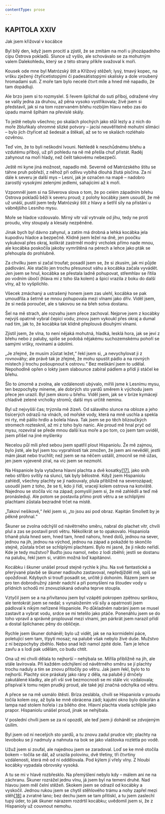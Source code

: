 ```yaml
---
contentType: prose
---
```


## KAPITOLA XXIV  
Jak jsem křižoval v kocábce

Byl bílý den, když jsem procitl a zjistil, že se zmítám na moři u jihozápadního cípu Ostrova pokladů. Slunce už vyšlo, ale schovávalo se za mohutným valem Dalekohledu, který se z této strany příkře svažoval k moři.

Kousek ode mne byl Matrózský štít a Křížový stěžeň; lysý, tmavý kopec, na vršku zježený čtyřicetistopými či padesátistopými skalisky a dole vroubený hromadami suti. Z moře tam bylo necelé čtvrt míle a hned mě napadlo, že tam dopádluji.

Ale brzo jsem si to rozmyslel. S řevem šplíchal do suti příboj, odražené vlny se valily jedna za druhou, až pěna vysoko vystřikovala; živě jsem si představil, jak si na tom rozervaném břehu rozbíjím hlavu nebo zas do úpadu marně šplhám na převislé skály.

To ještě nebylo všechno; po skalách plochých jako stůl lezly a z nich do moře žbluňkaly ohromné slizké potvory – jacísi neuvěřitelně mohutní slimáci – bylo jich čtyřicet až šedesát a štěkali, až se to ve skalách rozléhalo ozvěnou.

Teď vím, že to byli neškodní lvouni. Nehledě k neschůdnému břehu a vzdutému příboji, už při pohledu na ně mě přešla chuť přistát. Raděj zahynout na moři hlady, než čelit takovému nebezpečí.

Ještě mi kyne jiná možnost, napadlo mě. Severně od Matrózského štítu se táhne pruh pobřeží, z něhož při odlivu vybíhá dlouhá žlutá písčina. Za ní dále k severu je další mys – Lesní, jak je označen na mapě – nadobro zarostlý vysokými zelenými jedlemi, sahajícími až k moři.

Vzpomněl jsem si na Silverova slova o tom, že po celém západním břehu Ostrova pokladů běží k severu proud; z polohy kocábky jsem usoudil, že mě už unáší, pustil jsem tedy Matrózský štít z hlavy a šetřil síly na přistání u vábnějšího Lesního mysu.

Moře se hladce vzdouvalo. Mírný vítr vál vytrvale od jihu, tedy ne proti proudu, vlny stoupaly a klesaly nezpěněné.

Jinak bych byl dávno zahynul, a zatím má drobná a lehká kocábka jela kupodivu hladce a bezpečně. Klidně jsem ležel na dně, jen poočku vykukoval přes okraj, kolikrát zastrměl modrý vrcholek přímo nade mnou, ale kocábka poskočila jakoby vymrštěná na pérech a lehce jako pták se přehoupla do prohlubně.

Za chvilku jsem si začal troufat; posadil jsem se, že si zkusím, jak mi půjde pádlování. Ale stačilo jen trochu přesunout váhu a kocábka začala vyvádět. Jen jsem se hnul, kocábka se přestala ladně pohupovat, střemhlav se řítila po vodním úbočí (hlava mi z toho šla kolem) a špicí vrazila z boku do další vlny, až to vyšplíchlo.

Všecek zmáchaný a ustrašený honem jsem zas ulehl, kocábka se pak umoudřila a šetrně se mnou pohupovala mezi vlnami jako dřív. Viděl jsem, že si nedá poroučet, ale s takovou se na břeh sotva dostanu.

Šel na mě strach, ale rozvahu jsem přece zachoval. Nejprve jsem z kocábky nejvýš opatrně vybral čepicí vodu; znovu jsem vykoukl přes okraj a dumal nad tím, jak to, že kocábka tak klidně přeplouvá dlouhými vlnami.

Zjistil jsem, že vlna, to není nějaká mohutná, hladká, lesklá hora, jak se jeví z břehu nebo z paluby, spíše se podobá nějakému suchozemskému pohoří se samými vršky, rovinami a údolími.

„Je zřejmé, že musím zůstat ležet,“ řekl jsem si, „a nevychylovat ji z rovnováhy; ale právě tak je zřejmé, že mohu spustit pádlo a na rovných místech ji trochu pošoupnout k ostrovu.“ Bez meškání jsem to udělal. Nepohodlně opřen o lokty jsem slabounce zabíral pádlem a přídí ji stáčel ke břehu.

Šlo to úmorně a zvolna, ale vzdálenosti ubývalo, mířili jsme k Lesnímu mysu, ten bezpochyby mineme, ale dobrých sto yardů směrem k východu jsem přece jen urazil. Byl jsem skoro u břehu. Viděl jsem, jak se v bríze kymácejí chladivě zelené vrcholky stromů; další mys určitě neminu.

Byl už nejvyšší čas; trýznila mě žízeň. Od sálavého slunce na obloze a jeho tisícerých odrazů na vlnách, od mořské vody, která na mně uschla a spekla mi rty, mě pálilo hrdlo a bolela hlava. Tak jsem se po těch blizoučkých stromech roztesknil, až mi z toho bylo nanic. Ale proud mě hnal pryč od mysu, rozevíral se přede mnou další kus moře a po tom, co jsem tam uviděl, jsem přišel na jiné myšlenky

Necelou půl míli před sebou jsem spatřil plout Hispaniolu. Že mě zajmou, bylo jisté, ale byl jsem tou vyprahlostí tak zmožen, že jsem ani nevěděl, jestli mám jásat nebo truchlit; než jsem se na něčem ustálil, zmocnil se mě úžas, jen jsem vyjeveně zíral, na víc jsem se nezmohl.

Na Hispaniole byla vytažena hlavní plachta a dvě kosatky[\[17\]](./resources/undefined), jako sníh nebo stříbro svítily na slunci, tak byly bělostné. Když jsem Hispaniolu zahlédl, všechny plachty se jí nadouvaly, plula přibližně na severozápad; usoudil jsem z toho, že se ti, kdo ji řídí, vracejí kolem ostrova na kotviště. Najednou se stočila víc na západ; pomyslil jsem si, že mě zahlédli a teď mě pronásledují. Ale potom se postavila přímo proti větru a se schlíplými plachtami zůstala bezradně trčet na místě.

„Takoví nešikové,“ řekl jsem si, „to jsou asi pod obraz. Kapitán Smollett by je pěkně prohnal.“

Škuner se zvolna odchýlil od návětrného směru, nabral do plachet vítr, chvíli plul a zas se postavil proti větru. Několikrát se to opakovalo. Hispaniola trhaně plula hned sem, hned tam, hned nahoru, hned dolů, jednou na sever, jednou na jih, jednou na východ, jednou na západ a pokaždé to skončilo stejně, zůstala trčet se schlíplými plachtami. Bylo mi jasné, že ji nikdo neřídí. Kde je tedy mužstvo? Buďto jsou namol, nebo z lodi zběhli; jestli se dostanu na palubu, řekl jsem si, vrátím možná loď kapitánovi.

Kocábku i škuner unášel proud stejně rychle k jihu. Na své fantastické a přerývané plavbě se škuner nadlouho zastavoval, nepředjížděl mě, spíš se opožďoval. Kdybych si troufl posadit se, určitě ji dohoním. Rázem jsem se pro ten dobrodružný záměr nadchl a při pomyšlení na štoudev vody u přídních schodů mi znovuzískaná odvaha teprve stoupla.

Vztyčil jsem se a na přivítanou jsem byl vzápětí pokropen zpětnou sprškou, ale tentokrát jsem se nedal; s vynaložením vší síly a opatrnosti jsem pádloval k nikým neřízené Hispaniole. Po důkladném nabrání jsem se musel zastavit a vybrat vodu, srdce se mi tetelilo jako ptáče. Ponenáhlu jsem se do toho vpravil a správně proplouval mezi vlnami, jen párkrát jsem narazil přídí a dostal šplíchanec pěny do obličeje.

Rychle jsem škuner doháněl; bylo už vidět, jak se na kormidelní páce, poletující sem tam, třpytí mosaz; na palubě však nebylo živé duše. Mužstvo z ní bezpochyby zběhlo. Nebo snad leží namol zpité dole. Tam je lehce zavřu a s lodí pak udělám, co budu chtít.

Ona už mi chvíli dělala to nejhorší – nehýbala se. Mířila přibližně na jih, ale stále lavírovala. Při každém odchýlení od návětrného směru se jí plachty trochu naduly a tím se znovu přitočily po větru. Jak jsem řekl, bylo to to nejhorší. Plachty sice práskaly jako rány z děla, na palubě jí drnčely zakutálené kladky, ale při vší své bezmocnosti se mi stále víc vzdalovala; přispíval k tomu nejen prudký proud, ale také její značná odchylka od větru.

A přece se na mě usmálo štěstí. Bríza zeslábla, chvíli se Hispaniola v proudu točila kolem osy, až byla ke mně obrácena zádí; kajutní okno bylo dokořán a lampa nad stolem hořela i za bílého dne. Hlavní plachta visela schlíple jako prapor. Hispaniolu unášel proud, jinak se nehýbala.

V poslední chvíli jsem se za ní opozdil, ale teď jsem ji doháněl se zdvojeným úsilím.

Byl jsem od ní necelých sto yardů, a tu znovu zadul prudce vítr; plachty na levoboku se jí nadmuly a nahnuta na bok se jako vlaštovka rozlétla po vodě.

Užuž jsem si zoufal, ale najednou jsem se zaradoval. Loď se ke mně otočila bokem – točila se dál, až urazila polovinu, dvě třetiny, tři čtvrtiny vzdálenosti, která mě od ní oddělovala. Pod kýlem jí vřely vlny. Z hloubi kocábky vypadala obrovsky vysoká.

A tu se mi v hlavě rozbřesklo. Na přemýšlení nebylo kdy – málem ani ne na záchranu. Škuner rozrážel jednu vlnu, já jsem byl na temeni druhé. Nad hlavou jsem měl čelní stěžeň. Skokem jsem se odrazil od kocábky a vyskočil. Jednou rukou jsem se chytil stěhlového trámu a nohy zapřel mezi stěh[\[18\]](./resources/undefined) a zvratné lano; bez dechu jsem se tam přitiskl, a tu jsem zaslechl tupý úder, to jak škuner nárazem rozdrtil kocábku; uvědomil jsem si, že z Hispanioly už couvnout nemohu.
